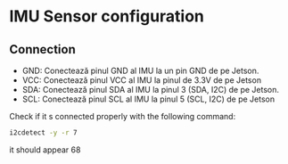 # IMU Sensor configuration

## Connection

- GND: Conectează pinul GND al IMU la un pin GND de pe Jetson.
- VCC: Conectează pinul VCC al IMU la pinul de 3.3V de pe Jetson
- SDA: Conectează pinul SDA al IMU la pinul 3 (SDA, I2C) de pe Jetson.
- SCL: Conectează pinul SCL al IMU la pinul 5 (SCL, I2C) de pe Jetson

Check if it s connected properly with the following command:
``` bash
i2cdetect -y -r 7 
```
it should appear 68 
